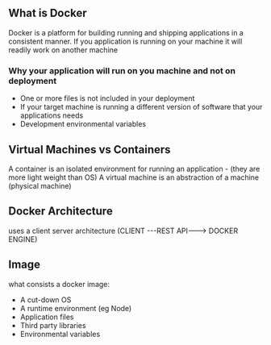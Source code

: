 ## What is Docker
Docker is a platform for building running and shipping applications in a consistent manner. If you application is running on your machine it will readily work on another machine

### Why your application will run on you machine and not on deployment
- One or more files is not included in your deployment
- If your target machine is running a different version of software that your applications needs
- Development environmental variables

## Virtual Machines vs Containers
A container is an isolated environment for running an application - (they are more light weight than OS)
A virtual machine is an abstraction of a machine (physical machine)

## Docker Architecture
uses a client server architecture (CLIENT ---REST API---> DOCKER ENGINE)

## Image
what consists a docker image:
- A cut-down OS
- A runtime environment (eg Node)
- Application files
- Third party libraries
- Environmental variables
